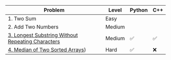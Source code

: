 | Problem    | Level | Python | C++ |
| ----------- | ----------- | ----------- | ----------- |
| 1. Two Sum   | Easy      | | | 
| 2. Add Two Numbers | Medium | | |
| [3. Longest Substring Without Repeating Characters](https://github.com/luisgrivas/leetcode/edit/main/problems/lswrc.md) | Medium | :white_check_mark: | :white_check_mark:|
| [4. Median of Two Sorted Arrays](https://github.com/luisgrivas/leetcode/edit/main/problems/mediantwosordedarrays.md)) | Hard | ✅ | ❌ |


